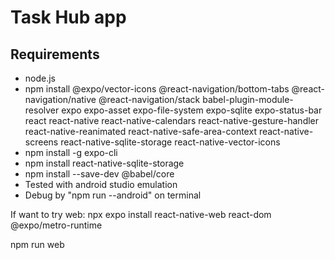 # Task Hub app



## Requirements

- node.js 
- npm install @expo/vector-icons @react-navigation/bottom-tabs @react-navigation/native @react-navigation/stack babel-plugin-module-resolver expo expo-asset expo-file-system expo-sqlite expo-status-bar react react-native react-native-calendars react-native-gesture-handler react-native-reanimated react-native-safe-area-context react-native-screens react-native-sqlite-storage react-native-vector-icons
- npm install -g expo-cli
- npm install react-native-sqlite-storage
- npm install --save-dev @babel/core
- Tested with android studio emulation
- Debug by "npm run --android" on terminal




If want to try web: npx expo install react-native-web react-dom @expo/metro-runtime

npm run web


